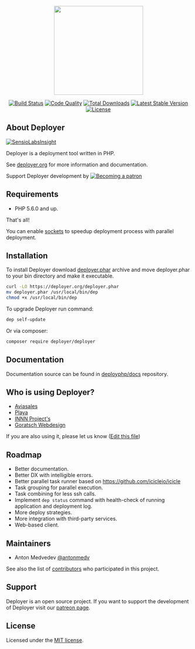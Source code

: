 <p align="center">
<a href="https://deployer.org" target="_blank"><img width="243" src="https://raw.githubusercontent.com/deployphp/deployer.org/master/public/images/deployer.png?v2"></a>
</p>

<p align="center">
<a href="https://travis-ci.org/deployphp/deployer"><img src="https://travis-ci.org/deployphp/deployer.svg?branch=master" alt="Build Status"></a>
<a href="https://scrutinizer-ci.com/g/deployphp/deployer/"><img src="http://img.shields.io/scrutinizer/g/deployphp/deployer.svg?style=flat" alt="Code Quality"></a>
<a href="https://packagist.org/packages/deployer/deployer"><img src="https://img.shields.io/packagist/dt/deployer/deployer.svg" alt="Total Downloads"></a>
<a href="https://packagist.org/packages/deployer/deployer"><img src="http://img.shields.io/packagist/v/deployer/deployer.svg?style=flat" alt="Latest Stable Version"></a>
<a href="https://packagist.org/packages/deployer/deployer"><img src="https://img.shields.io/badge/license-MIT-blue.svg?style=flat" alt="License"></a>
</p>

## About Deployer

[![SensioLabsInsight](https://insight.sensiolabs.com/projects/69072898-df4a-4dee-ab05-c2ae83d6c469/big.png)](https://insight.sensiolabs.com/projects/69072898-df4a-4dee-ab05-c2ae83d6c469)

Deployer is a deployment tool written in PHP.

See [deployer.org](https://deployer.org) for more information and documentation.

Support Deployer development by [![Becoming a patron](https://img.shields.io/badge/become-patron-brightgreen.svg)](https://www.patreon.com/deployer)

## Requirements
* PHP 5.6.0 and up.

That's all!

You can enable [sockets](http://php.net/manual/en/book.sockets.php) to speedup deployment process with parallel deployment.

## Installation
To install Deployer download [deployer.phar](https://deployer.org/deployer.phar) archive and move deployer.phar to your bin directory and make it executable.

``` sh
curl -LO https://deployer.org/deployer.phar
mv deployer.phar /usr/local/bin/dep
chmod +x /usr/local/bin/dep
```

To upgrade Deployer run command:

``` sh
dep self-update
```

Or via composer:

``` sh
composer require deployer/deployer
```

## Documentation
Documentation source can be found in [deployphp/docs](https://github.com/deployphp/docs) repository.

## Who is using Deployer?

* [Aviasales](https://www.aviasales.ru)
* [Playa](https://playa.hk/en)
* [INNN Project's](http://innn.es)
* [Goratsch Webdesign](https://www.goratschwebdesign.de)

If you are also using it, please let us know ([Edit this file](https://github.com/deployphp/deployer/edit/master/README.md))

## Roadmap
* Better documentation.
* Better DX with intelligible errors.
* Better parallel task runner based on https://github.com/icicleio/icicle
* Task grouping for parallel execution.
* Task combining for less ssh calls.
* Implement `dep status` command with health-check of running application and deployment log.
* More deploy strategies.
* More integration with third-party services.
* Web-based client.

## Maintainers
* Anton Medvedev [@antonmedv](https://github.com/antonmedv)

See also the list of [contributors](https://github.com/deployphp/deployer/graphs/contributors) who participated in this project.

## Support
Deployer is an open source project. If you want to support the development of Deployer visit our [patreon page](https://www.patreon.com/deployer).

## License
Licensed under the [MIT license](http://opensource.org/licenses/MIT).
